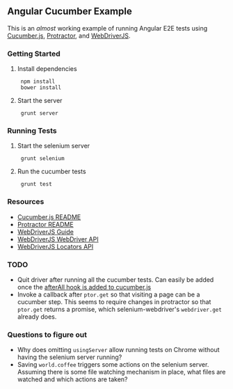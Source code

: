 ## Angular Cucumber Example

This is an *almost* working example of running Angular E2E tests using [Cucumber.js](https://github.com/cucumber/cucumber-js), [Protractor](https://github.com/angular/protractor), and [WebDriverJS](https://code.google.com/p/selenium/wiki/WebDriverJs).

### Getting Started

1. Install dependencies

        npm install
        bower install

2. Start the server

        grunt server

### Running Tests

1. Start the selenium server

        grunt selenium

2. Run the cucumber tests

        grunt test

### Resources

- [Cucumber.js README](https://github.com/cucumber/cucumber-js)
- [Protractor README](https://github.com/angular/protractor)
- [WebDriverJS Guide](https://code.google.com/p/selenium/wiki/WebDriverJs)
- [WebDriverJS WebDriver API](https://code.google.com/p/selenium/source/browse/javascript/webdriver/webdriver.js)
- [WebDriverJS Locators API](https://code.google.com/p/selenium/source/browse/javascript/webdriver/locators.js)

### TODO

- Quit driver after running all the cucumber tests. Can easily be added once the [afterAll hook is added to cucumber.js](https://github.com/cucumber/cucumber-js/issues/97)
- Invoke a callback after `ptor.get` so that visiting a page can be a cucumber step. This seems to require changes in protractor so that `ptor.get` returns a promise, which selenium-webdriver's `webdriver.get` already does.

### Questions to figure out

- Why does omitting `usingServer` allow running tests on Chrome without having the selenium server running?
- Saving `world.coffee` triggers some actions on the selenium server. Assuming there is some file watching mechanism in place, what files are watched and which actions are taken?
